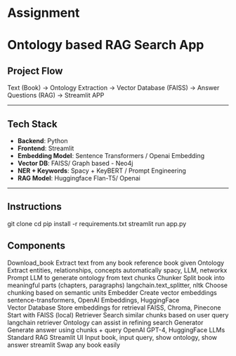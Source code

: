 # Assignment

# Ontology based RAG Search App

## Project Flow

Text (Book) -> Ontology Extraction -> Vector Database (FAISS) -> Answer Questions (RAG) -> Streamlit APP

---

## Tech Stack
- **Backend**: Python
- **Frontend**: Streamlit
- **Embedding Model**: Sentence Transformers / Openai Embedding
- **Vector DB**: FAISS/ Graph based - Neo4j
- **NER + Keywords**: Spacy + KeyBERT / Prompt Engineering 
- **RAG Model**: Huggingface Flan-T5/ Openai

---

## Instructions

git clone 
cd 
pip install -r requirements.txt
streamlit run app.py

## Components
Download_book Extract text from any book reference book given
Ontology Extract entities, relationships, concepts automatically	spacy, LLM, networkx	Prompt LLM to generate ontology from text chunks
Chunker	Split book into meaningful parts (chapters, paragraphs)	langchain.text_splitter, nltk	Choose chunking based on semantic units
Embedder	Create vector embeddings	sentence-transformers, OpenAI Embeddings, HuggingFace	
Vector Database	Store embeddings for retrieval	FAISS, Chroma, Pinecone	Start with FAISS (local)
Retriever	Search similar chunks based on user query	langchain retriever	Ontology can assist in refining search
Generator	Generate answer using chunks + query	OpenAI GPT-4, HuggingFace LLMs	Standard RAG
Streamlit UI	Input book, input query, show ontology, show answer	streamlit	Swap any book easily
